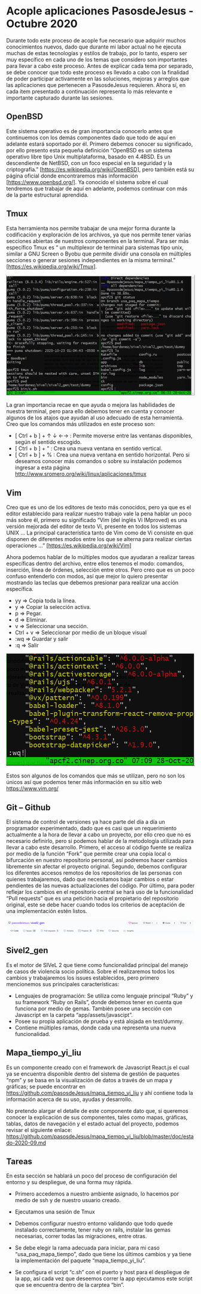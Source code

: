# Acople aplicaciones PasosdeJesus - Octubre 2020
Durante todo este proceso de acople fue necesario que adquirir muchos conocimientos nuevos, dado que durante mi labor actual no he ejecuta muchas de estas tecnologías y estilos de trabajo, por lo tanto, espero ser muy específico en cada uno de los temas que considero son importantes para llevar a cabo este proceso.
Antes de explicar cada tema por separado, se debe conocer que todo este proceso es llevado a cabo con la finalidad de poder participar activamente en las soluciones, mejoras y arreglos que las aplicaciones que pertenecen a PasosdeJesus requieren. Ahora sí, en cada ítem presentado a continuación representa lo más relevante e importante capturado durante las sesiones.

## OpenBSD
Este sistema operativo es de gran importancia conocerlo antes que continuemos con los demás componentes dado que todo de aquí en adelante estará soportado por él. Primero debemos conocer su significado, por ello presento esta pequeña definición “OpenBSD es un sistema operativo libre tipo Unix multiplataforma, basado en 4.4BSD. Es un descendiente de NetBSD, con un foco especial en la seguridad y la criptografía.” [https://es.wikipedia.org/wiki/OpenBSD], pero también está su página oficial donde encontraremos más información [https://www.openbsd.org/].
Ya conocido el sistema sobre el cual tendremos que trabajar de aquí en adelante, podemos continuar con más de la parte estructural aprendida.  

## Tmux
Esta herramienta nos permite trabajar de una mejor forma durante la codificación y exploración de los archivos, ya que nos permite tener varias secciones abiertas de nuestros componentes en la terminal. Para ser más específico Tmux es “ un multiplexor de terminal para sistemas tipo unix, similar a GNU Screen o Byobu que permite dividir una consola en múltiples secciones o generar sesiones independientes en la misma terminal.” [https://es.wikipedia.org/wiki/Tmux].

<img src="images/tmux.png ">

La gran importancia recae en que ayuda o mejora las habilidades de nuestra terminal, pero para ello debemos tener en cuenta y conocer algunos de los atajos que ayudan al uso adecuado de esta herramienta. Creo que los comandos más utilizados en este proceso son:

* [ Ctrl + b ] + ↑ ↓ ←→ : Permite moverse entre las  ventanas disponibles, según el sentido escogido. 
* [ Ctrl + b ] + " :  Crea una nueva ventana en sentido vertical.
* [ Ctrl + b ] + % :  Crea una nueva ventana en sentido horizontal.
Pero si deseamos conocer más comandos o sobre su instalación podemos ingresar a esta página http://www.sromero.org/wiki/linux/aplicaciones/tmux

## Vim
Creo que es uno de los editores de texto más conocidos, pero ya que es el editor establecido para realizar nuestro trabajo vale la pena hablar un poco más sobre él, primero su significado “Vim (del inglés Vi IMproved) es una versión mejorada del editor de texto Vi, presente en todos los sistemas UNIX … La principal característica tanto de Vim como de Vi consiste en que disponen de diferentes modos entre los que se alterna para realizar ciertas operaciones …” [https://es.wikipedia.org/wiki/Vim]

Ahora podemos hablar de lo múltiples modos que ayudaran a realizar tareas específicas dentro del archivo, entre ellos tenemos el modo: comandos, inserción, línea de órdenes, selección entre otros. Pero creo que es un poco confuso entenderlo con modos, así que mejor lo quiero presentar mostrando las teclas que debemos presionar para realizar una acción específica.
* yy => Copia toda la línea.
* y => Copiar la selección activa.
* p => Pegar.
* d => Eliminar.
* v => Seleccionar una sección.
* Ctrl + v => Seleccionar por medio de un bloque visual
* :wq => Guardar y salir
* :q => Salir

<img src="images/vim.png ">

Estos son algunos de los comandos que más se utilizan, pero no son los únicos así que podemos tener más información en su sitio web https://www.vim.org/ 

## Git – Github
El sistema de control de versiones ya hace parte del día a día un programador experimentado, dado que es casi que un requerimiento actualmente a la hora de llevar a cabo un proyecto, por ello creo que no es necesario definirlo, pero si podemos hablar de la metodología utilizada para llevar a cabo este desarrollo.
Primero, el acceso al código fuente se realiza por medio de la función “Fork” que permite crear una copia local o bifurcación en nuestro repositorio personal, así podremos hacer cambios libremente sin afectar el proyecto original.
Segundo, debemos configurar los diferentes accesos remotos de los repositorios de las personas con quienes trabajaremos, dado que necesitamos bajar cambios o estar pendientes de las nuevas actualizaciones del código. 
Por último, para poder reflejar los cambios en el repositorio central se hará uso de la funcionalidad “Pull requests” que es una petición hacia el propietario del repositorio original, este se debe hacer cuando todos los criterios de aceptación de una implementación estén listos.

<img src="images/github.png ">

## Sivel2_gen
Es el motor de SIVeL 2 que tiene como funcionalidad principal del manejo de casos de violencia socio política. Sobre el realizaremos todos los cambios y trabajaremos los issues establecidos, pero primero mencionemos sus principales características: 
* Lenguajes de programación: Se utiliza como lenguaje principal “Ruby” y su framework “Ruby on Rails”, donde debemos tener en cuenta que funciona por medio de gemas. También posee una sección con Javascript en la carpeta “app/assets/javascipt”.
* Posee su propia aplicación de prueba y está alojada en test/dummy.
* Contiene múltiples ramas, donde cada una representa una nueva funcionalidad.

## Mapa_tiempo_yi_liu
Es un componente creado con el framework de Javascript React.js el cual ya se encuentra disponible dentro del sistema de gestión de paquetes “npm” y se basa en la visualización de datos a través de un mapa y gráficas; se puede encontrar en https://github.com/pasosdeJesus/mapa_tiempo_yi_liu y ahí contiene toda la información acerca de su uso, ayudas y desarrollo.  

No pretendo alargar el detalle de este componente dato que, si queremos conocer la explicación de sus componentes, tales como mapas, gráficas, tablas, datos de navegación y el estado actual del proyecto, podemos revisar el siguiente enlace: https://github.com/pasosdeJesus/mapa_tiempo_yi_liu/blob/master/doc/estado-2020-09.md

## Tareas
En esta sección se hablará un poco del proceso de configuración del entorno y su despliegue, de una forma muy rápida.
* Primero accedemos a nuestro ambiente asignado, lo hacemos por medio de ssh y de nuestro usuario creado.
* Ejecutamos una sesión de Tmux

* Debemos configurar nuestro entorno validando que todo quede instalado correctamente, tener ruby on rails, instalar las gemas necesarias, correr todas las migraciones, entre otras.
* Se debe elegir la rama adecuada para iniciar, para mi caso “usa_paq_mapa_tiempo”, dado que tiene los últimos cambios y ya tiene la implementación del paquete “mapa_tiempo_yi_liu”.
* Se configura el script “c.sh” con el puerto y host para el despliegue de la app, así cada vez que deseemos correr la app ejecutamos este script que se encuentra dentro de la carptea “bin”. 
